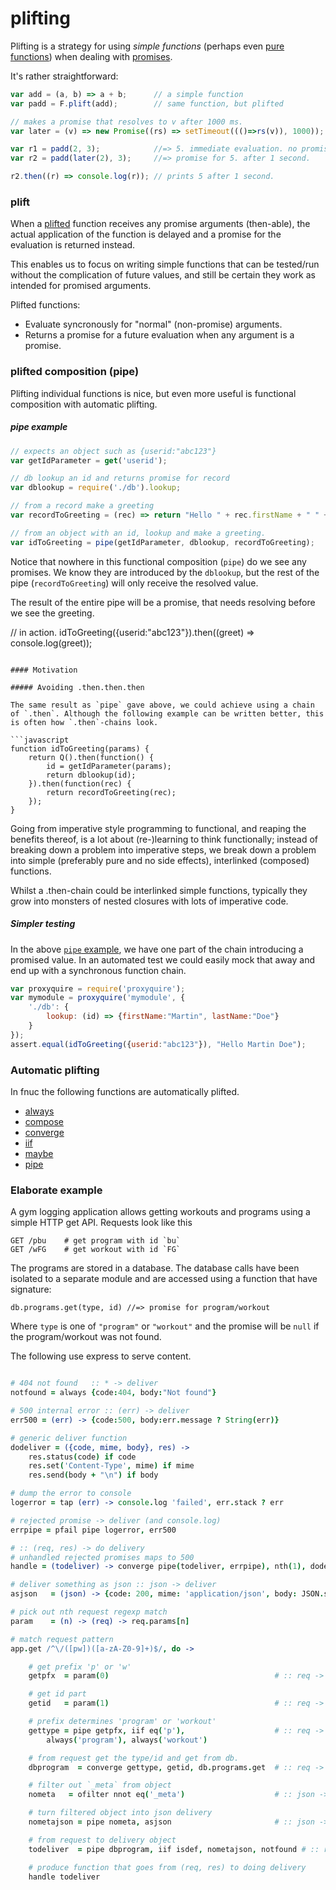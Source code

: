 plifting
========

Plifting is a strategy for using *simple functions* (perhaps even
[pure functions][puref]) when dealing with [promises][proms].

It's rather straightforward:

```javascript
var add = (a, b) => a + b;      // a simple function
var padd = F.plift(add);        // same function, but plifted

// makes a promise that resolves to v after 1000 ms.
var later = (v) => new Promise((rs) => setTimeout((()=>rs(v)), 1000));

var r1 = padd(2, 3);            //=> 5. immediate evaluation. no promise.
var r2 = padd(later(2), 3);     //=> promise for 5. after 1 second.

r2.then((r) => console.log(r)); // prints 5 after 1 second.
```


### plift

When a [plifted](api.md#plift) function receives any promise arguments
(then-able), the actual application of the function is delayed and a
promise for the evaluation is returned instead.

This enables us to focus on writing simple functions that can be
tested/run without the complication of future values, and still be
certain they work as intended for promised arguments.

Plifted functions:

* Evaluate syncronously for "normal" (non-promise) arguments.
* Returns a promise for a future evaluation when any argument is a
  promise.


### plifted composition (pipe)

Plifting individual functions is nice, but even more useful is
functional composition with automatic plifting.

##### pipe example

```javascript
// expects an object such as {userid:"abc123"}
var getIdParameter = get('userid');

// db lookup an id and returns promise for record
var dblookup = require('./db').lookup;

// from a record make a greeting
var recordToGreeting = (rec) => return "Hello " + rec.firstName + " " + rec.lastName;

// from an object with an id, lookup and make a greeting.
var idToGreeting = pipe(getIdParameter, dblookup, recordToGreeting);
```

Notice that nowhere in this functional composition (`pipe`) do we see
any promises. We know they are introduced by the `dblookup`, but the
rest of the pipe (`recordToGreeting`) will only receive the resolved
value.

The result of the entire pipe will be a promise, that needs resolving
before we see the greeting.

// in action.
idToGreeting({userid:"abc123"}).then((greet) => console.log(greet));
```

#### Motivation

##### Avoiding .then.then.then

The same result as `pipe` gave above, we could achieve using a chain
of `.then`. Although the following example can be written better, this
is often how `.then`-chains look.

```javascript
function idToGreeting(params) {
    return Q().then(function() {
        id = getIdParameter(params);
        return dblookup(id);
    }).then(function(rec) {
        return recordToGreeting(rec);
    });
}
```

Going from imperative style programming to functional, and reaping the
benefits thereof, is a lot about (re-)learning to think functionally;
instead of breaking down a problem into imperative steps, we break
down a problem into simple (preferably pure and no side effects),
interlinked (composed) functions.

Whilst a .then-chain could be interlinked simple functions, typically
they grow into monsters of nested closures with lots of imperative
code.

##### Simpler testing

In the above [`pipe` example](#pipe-example), we have one part of the
chain introducing a promised value. In an automated test we could
easily mock that away and end up with a synchronous function chain.

```javascript
var proxyquire = require('proxyquire');
var mymodule = proxyquire('mymodule', {
    './db': {
        lookup: (id) => {firstName:"Martin", lastName:"Doe"}
    }
});
assert.equal(idToGreeting({userid:"abc123"}), "Hello Martin Doe");
```


### Automatic plifting

In fnuc the following functions are automatically plifted.

* [always](api.md#always)
* [compose](api.md#compose)
* [converge](api.md#converge)
* [iif](api.md#iif)
* [maybe](api.md#maybe)
* [pipe](api.md#pipe)


### Elaborate example

A gym logging application allows getting workouts and programs using a
simple HTTP get API. Requests look like this

```
GET /pbu    # get program with id `bu`
GET /wFG    # get workout with id `FG`
```

The programs are stored in a database. The database calls have been
isolated to a separate module and are accessed using a function that
have signature:

`db.programs.get(type, id) //=> promise for program/workout`

Where `type` is one of `"program"` or `"workout"` and the promise will
be `null` if the program/workout was not found.

The following use express to serve content.

```coffee

# 404 not found   :: * -> deliver
notfound = always {code:404, body:"Not found"}

# 500 internal error :: (err) -> deliver
err500 = (err) -> {code:500, body:err.message ? String(err)}

# generic deliver function
dodeliver = ({code, mime, body}, res) ->
    res.status(code) if code
    res.set('Content-Type', mime) if mime
    res.send(body + "\n") if body

# dump the error to console
logerror = tap (err) -> console.log 'failed', err.stack ? err

# rejected promise -> deliver (and console.log)
errpipe = pfail pipe logerror, err500

# :: (req, res) -> do delivery
# unhandled rejected promises maps to 500
handle = (todeliver) -> converge pipe(todeliver, errpipe), nth(1), dodeliver

# deliver something as json :: json -> deliver
asjson   = (json) -> {code: 200, mime: 'application/json', body: JSON.stringify json}

# pick out nth request regexp match
param    = (n) -> (req) -> req.params[n]

# match request pattern
app.get /^\/([pw])([a-zA-Z0-9]+)$/, do ->

    # get prefix 'p' or 'w'
    getpfx  = param(0)                                     # :: req -> pfx

    # get id part
    getid   = param(1)                                     # :: req -> id

    # prefix determines 'program' or 'workout'
    gettype = pipe getpfx, iif eq('p'),                    # :: req -> type
        always('program'), always('workout')

    # from request get the type/id and get from db.
    dbprogram  = converge gettype, getid, db.programs.get  # :: req -> json

    # filter out `_meta` from object
    nometa   = ofilter nnot eq('_meta')                    # :: json -> json (without _meta)

    # turn filtered object into json delivery
    nometajson = pipe nometa, asjson                       # :: json -> deliver

    # from request to delivery object
    todeliver  = pipe dbprogram, iif isdef, nometajson, notfound # :: req -> deliver

    # produce function that goes from (req, res) to doing delivery
    handle todeliver
```

[puref]: https://en.wikipedia.org/wiki/Pure_function
[proms]: https://developer.mozilla.org/en-US/docs/Web/JavaScript/Reference/Global_Objects/Promise
